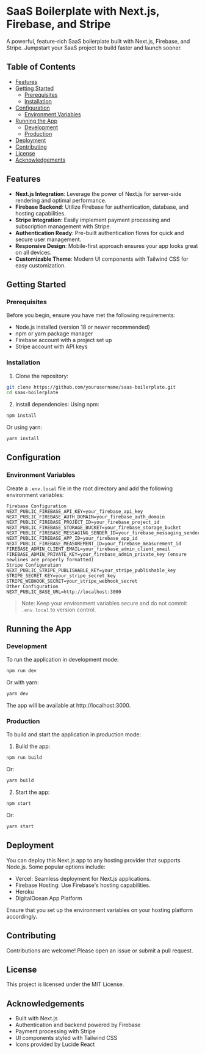 # SaaS Boilerplate with Next.js, Firebase, and Stripe

A powerful, feature-rich SaaS boilerplate built with Next.js, Firebase, and Stripe. Jumpstart your SaaS project to build faster and launch sooner.

## Table of Contents
- [Features](#features)
- [Getting Started](#getting-started)
  - [Prerequisites](#prerequisites)
  - [Installation](#installation)
- [Configuration](#configuration)
  - [Environment Variables](#environment-variables)
- [Running the App](#running-the-app)
  - [Development](#development)
  - [Production](#production)
- [Deployment](#deployment)
- [Contributing](#contributing)
- [License](#license)
- [Acknowledgements](#acknowledgements)

## Features
- **Next.js Integration**: Leverage the power of Next.js for server-side rendering and optimal performance.
- **Firebase Backend**: Utilize Firebase for authentication, database, and hosting capabilities.
- **Stripe Integration**: Easily implement payment processing and subscription management with Stripe.
- **Authentication Ready**: Pre-built authentication flows for quick and secure user management.
- **Responsive Design**: Mobile-first approach ensures your app looks great on all devices.
- **Customizable Theme**: Modern UI components with Tailwind CSS for easy customization.

## Getting Started

### Prerequisites
Before you begin, ensure you have met the following requirements:
- Node.js installed (version 18 or newer recommended)
- npm or yarn package manager
- Firebase account with a project set up
- Stripe account with API keys

### Installation
1. Clone the repository:
```bash
git clone https://github.com/yourusername/saas-boilerplate.git
cd saas-boilerplate
```

2. Install dependencies:
Using npm:
```bash
npm install
```

Or using yarn:
```bash
yarn install
```

## Configuration

### Environment Variables
Create a `.env.local` file in the root directory and add the following environment variables:
```env
Firebase Configuration
NEXT_PUBLIC_FIREBASE_API_KEY=your_firebase_api_key
NEXT_PUBLIC_FIREBASE_AUTH_DOMAIN=your_firebase_auth_domain
NEXT_PUBLIC_FIREBASE_PROJECT_ID=your_firebase_project_id
NEXT_PUBLIC_FIREBASE_STORAGE_BUCKET=your_firebase_storage_bucket
NEXT_PUBLIC_FIREBASE_MESSAGING_SENDER_ID=your_firebase_messaging_sender_id
NEXT_PUBLIC_FIREBASE_APP_ID=your_firebase_app_id
NEXT_PUBLIC_FIREBASE_MEASUREMENT_ID=your_firebase_measurement_id
FIREBASE_ADMIN_CLIENT_EMAIL=your_firebase_admin_client_email
FIREBASE_ADMIN_PRIVATE_KEY=your_firebase_admin_private_key (ensure newlines are properly formatted)
Stripe Configuration
NEXT_PUBLIC_STRIPE_PUBLISHABLE_KEY=your_stripe_publishable_key
STRIPE_SECRET_KEY=your_stripe_secret_key
STRIPE_WEBHOOK_SECRET=your_stripe_webhook_secret
Other Configuration
NEXT_PUBLIC_BASE_URL=http://localhost:3000
```

> Note: Keep your environment variables secure and do not commit `.env.local` to version control.

## Running the App

### Development
To run the application in development mode:
```bash
npm run dev
```
Or with yarn:
```bash
yarn dev
```

The app will be available at http://localhost:3000.

### Production
To build and start the application in production mode:
1. Build the app:
```bash
npm run build
```
Or:
```bash
yarn build
```

2. Start the app:
```bash
npm start
```
Or:
```bash
yarn start
```

## Deployment
You can deploy this Next.js app to any hosting provider that supports Node.js. Some popular options include:
- Vercel: Seamless deployment for Next.js applications.
- Firebase Hosting: Use Firebase's hosting capabilities.
- Heroku
- DigitalOcean App Platform

Ensure that you set up the environment variables on your hosting platform accordingly.

## Contributing
Contributions are welcome! Please open an issue or submit a pull request.

## License
This project is licensed under the MIT License.

## Acknowledgements
- Built with Next.js
- Authentication and backend powered by Firebase
- Payment processing with Stripe
- UI components styled with Tailwind CSS
- Icons provided by Lucide React
